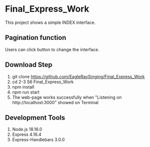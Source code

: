 # Final_Express_Work
This project shows a simple INDEX interface.

## Pagination function
Users can click button to change the interface.

## Download Step 
1. git clone https://github.com/EagleRaySinging/Final_Express_Work
2. cd 2-3 S6 Final_Express_Work
3. npm install
4. npm run start
5. The web-page works successfully when "Listening on http://localhost:3000" showed on Terminal

## Development Tools
1. Node.js 18.16.0
2. Express 4.16.4
3. Express-Handlebars 3.0.0